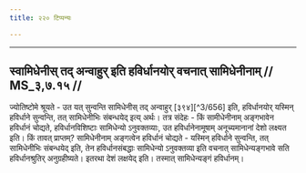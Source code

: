 ```yaml
---
title: २२० टिप्पन्यः

---
```


[^3/654]: E2,4: vedir yūpāṅgam

[^3/655]: E2,4: bahirvedideśo

____________________________________________


## स्वामिधेनीस् तद् अन्वाहुर् इति हविर्धानयोर् वचनात् सामिधेनीनाम् // MS_३,७.१५ //

ज्योतिष्टोमे श्रूयते - उत यत् सुन्वन्ति सामिधेनीस् तद् अन्वाहुर् [३९४][^3/656] इति, हविर्धानयोर् यस्मिन् हविर्धाने सुन्वन्ति, तत् सामिधेनीभिः संबन्धयेद् इत्य् अर्थः। तत्र संदेहः - किं सामीधेनीनाम् अङ्गभावेन हविर्धानं चोद्यते, हविर्धानविशिष्टाः सामिधेन्यो ऽनुवक्तव्याः, उत हविर्धानेनामूषाम् अनूच्यमानानां देशो लक्ष्यत इति। किं तावत् प्राप्तम्? सामिधेनीनाम् अङ्गत्वेन हविर्धानं चोद्यते - यस्मिन् हविर्धाने सुन्वन्ति, तत् सामिधेनीभिः संबन्धयेद् इति, तेन हविर्धानसंबद्धाः सामिधेन्यो ऽनुवक्तव्या इति वचनात् सामिधेन्यङ्गभावे सति हविर्धानश्रुतिर् अनुग्रहीष्यते। इतरथा देशं लक्षयेद् इति। तस्मात् सामिधेन्यङ्गं हविर्धानम्।
